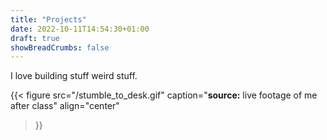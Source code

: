 ```yaml
---
title: "Projects"
date: 2022-10-11T14:54:30+01:00
draft: true
showBreadCrumbs: false
---
```


I love building stuff weird stuff.

{{< figure
    src="/stumble_to_desk.gif"
    caption="**source:** live footage of me after class"
    align="center"
>}}
